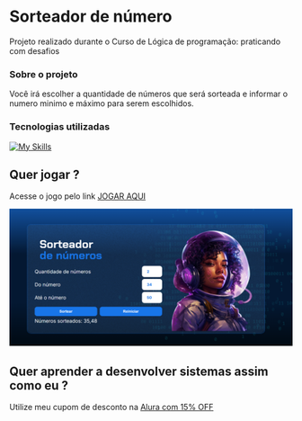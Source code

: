 # Sorteador de número

Projeto realizado durante o Curso de Lógica de programação: praticando com desafios


### Sobre o projeto

Você irá escolher a quantidade de números que será sorteada e informar o numero minimo e máximo para serem escolhidos. 

### Tecnologias utilizadas 

[![My Skills](https://skillicons.dev/icons?i=js,html,css)](https://skillicons.dev)

## Quer jogar ?

Acesse o jogo pelo link [JOGAR AQUI](https://number-drawer-kappa.vercel.app/)

<img src="./img/game_image.png">


## Quer aprender a desenvolver sistemas assim como eu ?

Utilize meu cupom de desconto na [Alura com 15% OFF](https://www.alura.com.br/indica-dev/priscilacaimi)
